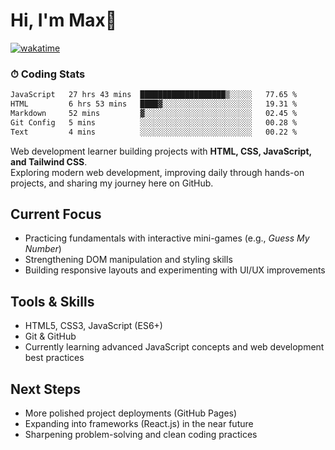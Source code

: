 # Hi, I'm Max👋

[![wakatime](https://wakatime.com/badge/user/5f357981-1e66-44ef-ae81-f181857a2d5e.svg)](https://wakatime.com/@5f357981-1e66-44ef-ae81-f181857a2d5e)
### ⏱ Coding Stats
<!--START_SECTION:waka-->

```txt
JavaScript   27 hrs 43 mins  ███████████████████▒░░░░░   77.65 %
HTML         6 hrs 53 mins   ████▓░░░░░░░░░░░░░░░░░░░░   19.31 %
Markdown     52 mins         ▓░░░░░░░░░░░░░░░░░░░░░░░░   02.45 %
Git Config   5 mins          ░░░░░░░░░░░░░░░░░░░░░░░░░   00.28 %
Text         4 mins          ░░░░░░░░░░░░░░░░░░░░░░░░░   00.22 %
```

<!--END_SECTION:waka-->

Web development learner building projects with **HTML, CSS, JavaScript, and Tailwind CSS**.  
Exploring modern web development, improving daily through hands-on projects, and sharing my journey here on GitHub.

## Current Focus
- Practicing fundamentals with interactive mini-games (e.g., *Guess My Number*)  
- Strengthening DOM manipulation and styling skills  
- Building responsive layouts and experimenting with UI/UX improvements  

## Tools & Skills
- HTML5, CSS3, JavaScript (ES6+)  
- Git & GitHub  
- Currently learning advanced JavaScript concepts and web development best practices  

## Next Steps
- More polished project deployments (GitHub Pages)  
- Expanding into frameworks (React.js) in the near future  
- Sharpening problem-solving and clean coding practices  


